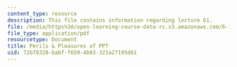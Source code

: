 ```yaml
---
content_type: resource
description: This file contains information regarding lecture 61.
file: /media/https%3A/open-learning-course-data-rc.s3.amazonaws.com/6-170-software-studio-spring-2013/72b78328babff6594b83321a27195d61_MIT6_170S13_61-powerpoint.pdf
file_type: application/pdf
resourcetype: Document
title: Perils & Pleasures of PPT
uid: 72b78328-babf-f659-4b83-321a27195d61
---
```

